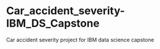 # Car_accident_severity-IBM_DS_Capstone
Car accident severity project for IBM data science capstone
